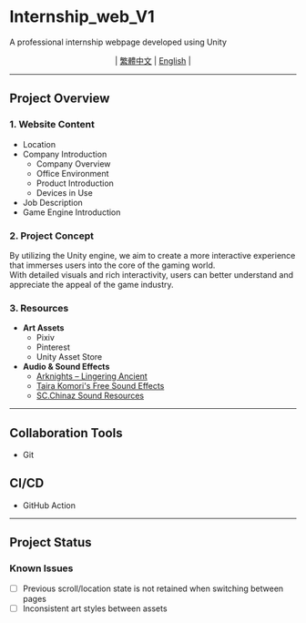 # **Internship_web_V1**
A professional internship webpage developed using Unity

<div align="center">

| [繁體中文](README.md) | [English](README_en-us.md) | 

</div>

---

## **Project Overview**

### 1. **Website Content**
- Location
- Company Introduction
  - Company Overview
  - Office Environment
  - Product Introduction
  - Devices in Use
- Job Description
- Game Engine Introduction

### 2. **Project Concept**  
By utilizing the Unity engine, we aim to create a more interactive experience that immerses users into the core of the gaming world.  
With detailed visuals and rich interactivity, users can better understand and appreciate the appeal of the game industry.

### 3. **Resources**
- **Art Assets**
  - Pixiv  
  - Pinterest  
  - Unity Asset Store  
- **Audio & Sound Effects**
  - [Arknights – Lingering Ancient](https://music.youtube.com/watch?v=0KeWvHs_kG0&si=mEJDlZrglzYd6PAB)  
  - [Taira Komori's Free Sound Effects](https://taira-komori.jpn.org/freesoundtw.html)  
  - [SC.Chinaz Sound Resources](https://sc.chinaz.com/yinxiao/)

---

## **Collaboration Tools**
- Git

## **CI/CD**
- GitHub Action

---

## **Project Status**

### Known Issues
- [ ] Previous scroll/location state is not retained when switching between pages  
- [ ] Inconsistent art styles between assets
